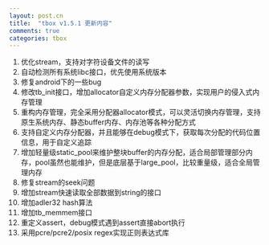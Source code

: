 ```yaml
---
layout: post.cn
title:  "tbox v1.5.1 更新内容"
comments: true
categories: tbox
---
```


1. 优化stream，支持对字符设备文件的读写
2. 自动检测所有系统libc接口，优先使用系统版本
3. 修复android下的一些bug
4. 修改tb_init接口，增加allocator自定义内存分配器参数，实现用户的侵入式内存管理
5. 重构内存管理，完全采用分配器allocator模式，可以灵活切换内存管理，支持原生系统内存、静态buffer内存、内存池等各种分配方式
6. 支持自定义内存分配器，并且能够在debug模式下，获取每次分配的代码位置信息，用于自定义追踪
7. 增加轻量级static_pool来维护整块buffer的内存分配，适合局部管理部分内存，pool虽然也能维护，但是底层基于large_pool，比较重量级，适合全局管理内存
8. 修复stream的seek问题
9. 增加stream快速读取全部数据到string的接口
10. 增加adler32 hash算法
11. 增加tb_memmem接口
12. 重定义assert，debug模式遇到assert直接abort执行
13. 采用pcre/pcre2/posix regex实现正则表达式库

